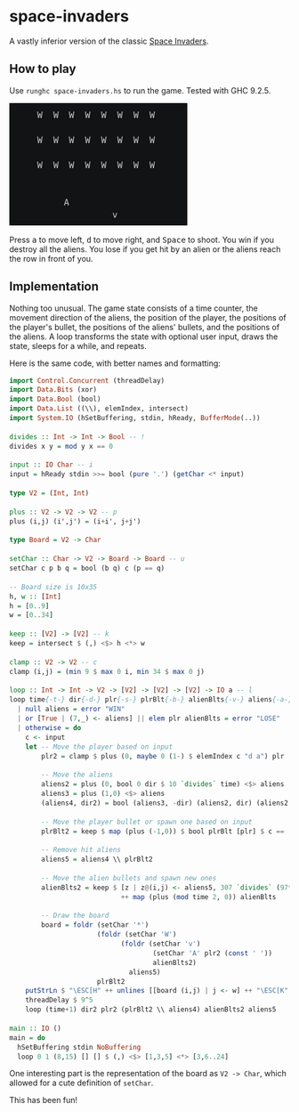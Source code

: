 # space-invaders

A vastly inferior version of the classic
[Space Invaders](https://en.wikipedia.org/wiki/Space_Invaders).

## How to play

Use `runghc space-invaders.hs` to run the game. Tested with GHC 9.2.5.

![](game.png)

Press <kbd>a</kbd> to move left, <kbd>d</kbd> to move right, and
<kbd>Space</kbd> to shoot. You win if you destroy all the aliens. You lose if
you get hit by an alien or the aliens reach the row in front of you.

## Implementation

Nothing too unusual. The game state consists of a time counter, the movement
direction of the aliens, the position of the player, the positions of the
player's bullet, the positions of the aliens' bullets, and the positions of the
aliens. A loop transforms the state with optional user input, draws the state,
sleeps for a while, and repeats.

Here is the same code, with better names and formatting:

```hs
import Control.Concurrent (threadDelay)
import Data.Bits (xor)
import Data.Bool (bool)
import Data.List ((\\), elemIndex, intersect)
import System.IO (hSetBuffering, stdin, hReady, BufferMode(..)) 

divides :: Int -> Int -> Bool -- !
divides x y = mod y x == 0

input :: IO Char -- i
input = hReady stdin >>= bool (pure '.') (getChar <* input)

type V2 = (Int, Int)

plus :: V2 -> V2 -> V2 -- p
plus (i,j) (i',j') = (i+i', j+j')

type Board = V2 -> Char

setChar :: Char -> V2 -> Board -> Board -- u
setChar c p b q = bool (b q) c (p == q)

-- Board size is 10x35
h, w :: [Int]
h = [0..9]
w = [0..34]

keep :: [V2] -> [V2] -- k
keep = intersect $ (,) <$> h <*> w

clamp :: V2 -> V2 -- c
clamp (i,j) = (min 9 $ max 0 i, min 34 $ max 0 j)

loop :: Int -> Int -> V2 -> [V2] -> [V2] -> [V2] -> IO a -- l
loop time{-t-} dir{-d-} plr{-s-} plrBlt{-b-} alienBlts{-v-} aliens{-a-}
  | null aliens = error "WIN"
  | or [True | (7,_) <- aliens] || elem plr alienBlts = error "LOSE"
  | otherwise = do
    c <- input
    let -- Move the player based on input
        plr2 = clamp $ plus (0, maybe 0 (1-) $ elemIndex c "d a") plr

        -- Move the aliens
        aliens2 = plus (0, bool 0 dir $ 10 `divides` time) <$> aliens
        aliens3 = plus (1,0) <$> aliens
        (aliens4, dir2) = bool (aliens3, -dir) (aliens2, dir) (aliens2 == keep aliens2)

        -- Move the player bullet or spawn one based on input
        plrBlt2 = keep $ map (plus (-1,0)) $ bool plrBlt [plr] $ c == ' ' && null plrBlt

        -- Remove hit aliens
        aliens5 = aliens4 \\ plrBlt2

        -- Move the alien bullets and spawn new ones
        alienBlts2 = keep $ [z | z@(i,j) <- aliens5, 307 `divides` (97*i `xor` 97*j `xor` time)]
                            ++ map (plus (mod time 2, 0)) alienBlts

        -- Draw the board
        board = foldr (setChar '*')
                      (foldr (setChar 'W')
                            (foldr (setChar 'v')
                                    (setChar 'A' plr2 (const ' '))
                                    alienBlts2)
                              aliens5)
                      plrBlt2
    putStrLn $ "\ESC[H" ++ unlines [[board (i,j) | j <- w] ++ "\ESC[K" | i <- h] ++ "\ESC[J"
    threadDelay $ 9^5
    loop (time+1) dir2 plr2 (plrBlt2 \\ aliens4) alienBlts2 aliens5

main :: IO ()
main = do
  hSetBuffering stdin NoBuffering
  loop 0 1 (8,15) [] [] $ (,) <$> [1,3,5] <*> [3,6..24]

```

One interesting part is the representation of the board as `V2 -> Char`, which
allowed for a cute definition of `setChar`. 

This has been fun!
